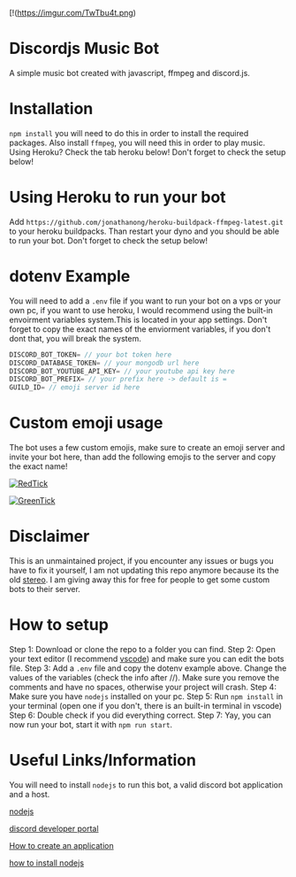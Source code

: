 [!(https://imgur.com/TwTbu4t.png)

# Discordjs Music Bot
A simple music bot created with javascript, ffmpeg and discord.js.

# Installation
`npm install` you will need to do this in order to install the required packages.
Also install `ffmpeg`, you will need this in order to play music. Using Heroku? Check the tab heroku below!
Don't forget to check the setup below!

# Using Heroku to run your bot
Add `https://github.com/jonathanong/heroku-buildpack-ffmpeg-latest.git` to your heroku buildpacks. 
Than restart your dyno and you should be able to run your bot.
Don't forget to check the setup below!

# dotenv Example
You will need to add a `.env` file if you want to run your bot on a vps or your own pc, if you want to use heroku, I would recommend using the built-in envoirment variables system.This is located in your app settings. Don't forget to copy the exact names of the enviorment variables, if you don't dont that, you will break the system.

```ts
DISCORD_BOT_TOKEN= // your bot token here
DISCORD_DATABASE_TOKEN= // your mongodb url here
DISCORD_BOT_YOUTUBE_API_KEY= // your youtube api key here
DISCORD_BOT_PREFIX= // your prefix here -> default is =
GUILD_ID= // emoji server id here
```

# Custom emoji usage
The bot uses a few custom emojis, make sure to create an emoji server and invite your bot here, than add the following emojis to the server and copy the exact name!

[![RedTick](https://emoji.gg/assets/emoji/4366_RedTick.png)](https://emoji.gg/emoji/4366_RedTick)

[![GreenTick](https://emoji.gg/assets/emoji/5727_GreenTick.png)](https://emoji.gg/emoji/5727_GreenTick)

# Disclaimer
This is an unmaintained project, if you encounter any issues or bugs you have to fix it yourself, I am not updating this repo anymore because its the old [stereo](https://stereodiscord.glitch.me). I am giving away this for free for people to get some custom bots to their server.

# How to setup
Step 1: Download or clone the repo to a folder you can find.
Step 2: Open your text editor (I recommend [vscode](https://code.visualstudio.com)) and make sure you can edit the bots file.
Step 3: Add a `.env` file and copy the dotenv example above. Change the values of the variables (check the info after //). Make sure you remove the comments and have no spaces, otherwise your project will crash.
Step 4: Make sure you have `nodejs` installed on your pc.
Step 5: Run `npm install` in your terminal (open one if you don't, there is an built-in terminal in vscode)
Step 6: Double check if you did everything correct.
Step 7: Yay, you can now run your bot, start it with `npm run start`.

# Useful Links/Information
You will need to install `nodejs` to run this bot, a valid discord bot application and a host.

[nodejs](https://nodejs.org/en/)

[discord developer portal](https://discord.com/developers/applications)

[How to create an application](https://discordpy.readthedocs.io/en/latest/discord.html)

[how to install nodejs](https://www.youtube.com/watch?v=qYwLOXjAiwM)

